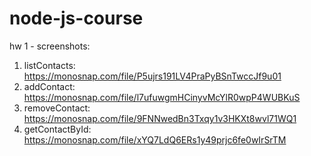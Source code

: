 # node-js-course 
hw 1 - screenshots:
1) listContacts: https://monosnap.com/file/P5ujrs191LV4PraPyBSnTwccJf9u01
2) addContact: https://monosnap.com/file/l7ufuwgmHCinyvMcYlR0wpP4WUBKuS
3) removeContact: https://monosnap.com/file/9FNNwedBn3Txqy1v3HKXt8wvl71WQ1
4) getContactById: https://monosnap.com/file/xYQ7LdQ6ERs1y49prjc6fe0wIrSrTM
